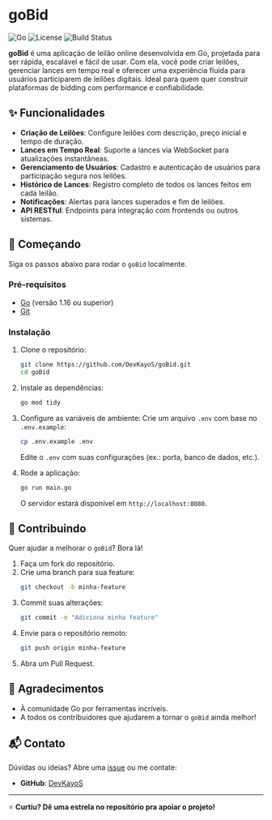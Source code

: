 # goBid

![Go](https://img.shields.io/badge/Go-00ADD8?style=flat&logo=go&logoColor=white)
![License](https://img.shields.io/badge/license-MIT-blue.svg)
![Build Status](https://img.shields.io/badge/build-passing-brightgreen.svg)

**goBid** é uma aplicação de leilão online desenvolvida em Go, projetada para ser rápida, escalável e fácil de usar. Com ela, você pode criar leilões, gerenciar lances em tempo real e oferecer uma experiência fluida para usuários participarem de leilões digitais. Ideal para quem quer construir plataformas de bidding com performance e confiabilidade.

## ✨ Funcionalidades

- **Criação de Leilões**: Configure leilões com descrição, preço inicial e tempo de duração.
- **Lances em Tempo Real**: Suporte a lances via WebSocket para atualizações instantâneas.
- **Gerenciamento de Usuários**: Cadastro e autenticação de usuários para participação segura nos leilões.
- **Histórico de Lances**: Registro completo de todos os lances feitos em cada leilão.
- **Notificações**: Alertas para lances superados e fim de leilões.
- **API RESTful**: Endpoints para integração com frontends ou outros sistemas.

## 🚀 Começando

Siga os passos abaixo para rodar o `goBid` localmente.

### Pré-requisitos

- [Go](https://golang.org/dl/) (versão 1.16 ou superior)
- [Git](https://git-scm.com/downloads)

### Instalação

1. Clone o repositório:
   ```bash
   git clone https://github.com/DevKayoS/goBid.git
   cd goBid
   ```

2. Instale as dependências:
   ```bash
   go mod tidy
   ```

3. Configure as variáveis de ambiente:
   Crie um arquivo `.env` com base no `.env.example`:
   ```bash
   cp .env.example .env
   ```
   Edite o `.env` com suas configurações (ex.: porta, banco de dados, etc.).

4. Rode a aplicação:
   ```bash
   go run main.go
   ```

   O servidor estará disponível em `http://localhost:8080`.

## 🤝 Contribuindo

Quer ajudar a melhorar o `goBid`? Bora lá!

1. Faça um fork do repositório.
2. Crie uma branch para sua feature:
   ```bash
   git checkout -b minha-feature
   ```
3. Commit suas alterações:
   ```bash
   git commit -m "Adiciona minha feature"
   ```
4. Envie para o repositório remoto:
   ```bash
   git push origin minha-feature
   ```
5. Abra um Pull Request.

## 🌟 Agradecimentos

- À comunidade Go por ferramentas incríveis.
- A todos os contribuidores que ajudarem a tornar o `goBid` ainda melhor!

## 📬 Contato

Dúvidas ou ideias? Abre uma [issue](https://github.com/DevKayoS/goBid/issues) ou me contate:

- **GitHub**: [DevKayoS](https://github.com/DevKayoS)

---

⭐ **Curtiu? Dê uma estrela no repositório pra apoiar o projeto!**
